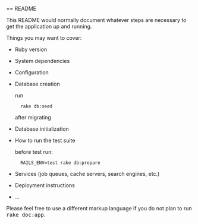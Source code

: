 == README

This README would normally document whatever steps are necessary to get the
application up and running.

Things you may want to cover:

* Ruby version

* System dependencies

* Configuration

* Database creation

	run 
	
		rake db:seed 
	
	after migrating

* Database initialization

* How to run the test suite

	before test run:
	
		RAILS_ENV=test rake db:prepare

* Services (job queues, cache servers, search engines, etc.)

* Deployment instructions

* ...


Please feel free to use a different markup language if you do not plan to run
<tt>rake doc:app</tt>.
